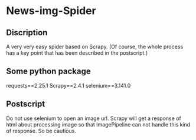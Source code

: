 # News-img-Spider

## Discription
A very very easy spider based on Scrapy.
(Of course, the whole process has a key point that has been described in the postscript.)

## Some python package
requests==2.25.1
Scrapy==2.4.1
selenium==3.141.0

## Postscript
Do not use selenium to open an image url.
Scrapy will get a response of html about processing image so that ImagePipeline can not handle this kind of response.
So be cautious.